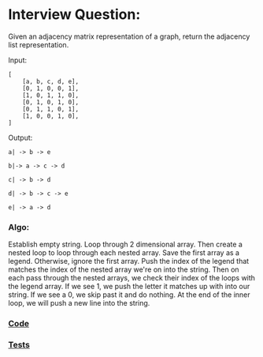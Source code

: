 # Interview Question:

Given an adjacency matrix representation of a graph, return the adjacency list representation.

Input:

```
[
    [a, b, c, d, e],
    [0, 1, 0, 0, 1],
    [1, 0, 1, 1, 0],
    [0, 1, 0, 1, 0],
    [0, 1, 1, 0, 1],
    [1, 0, 0, 1, 0],
]
```

Output:

```
a| -> b -> e

b|-> a -> c -> d

c| -> b -> d

d| -> b -> c -> e

e| -> a -> d
```

### Algo:

Establish empty string. Loop through 2 dimensional array. Then create a nested loop to loop through each nested array. Save the first array as a legend. Otherwise, ignore the first array. Push the index of the legend that matches the index of the nested array we're on into the string. Then on each pass through the nested arrays, we check their index of the loops with the legend array. If we see 1, we push the letter it matches up with into our string. If we see a 0, we skip past it and do nothing. At the end of the inner loop, we will push a new line into the string.

### [Code](./print-matrix.js)

### [Tests](../../_tests_/test-print-matrix.js)
